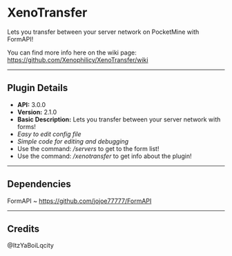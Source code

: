 # XenoTransfer
Lets you transfer between your server network on PocketMine with FormAPI! 

You can find more info here on the wiki page: https://github.com/Xenophilicy/XenoTransfer/wiki
***
## Plugin Details
* **API:** 3.0.0
* **Version:** 2.1.0
* **Basic Description:** Lets you transfer between your server network with forms!
* _Easy to edit config file_
* _Simple code for editing and debugging_
* Use the command: _/servers_ to get to the form list!
* Use the command: _/xenotransfer_ to get info about the plugin!
***
## Dependencies
FormAPI ~ https://github.com/jojoe77777/FormAPI
***
## Credits
@ItzYaBoiLqcity
